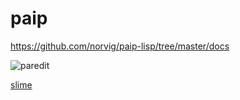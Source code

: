 # paip

https://github.com/norvig/paip-lisp/tree/master/docs


![paredit](https://raw.githubusercontent.com/joelittlejohn/paredit-cheatsheet/master/paredit.svg)

[slime](http://www.neil.dantam.name/extra/slime-refcard.pdf)
